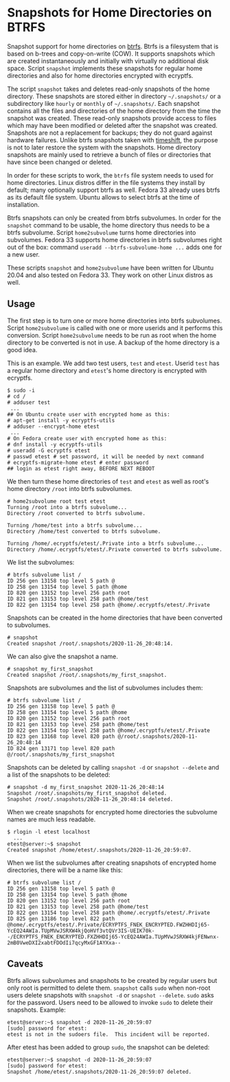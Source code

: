 # Snapshots for Home Directories on BTRFS

Snapshot support for home directories on [btrfs](https://en.wikipedia.org/wiki/Btrfs). Btrfs is a filesystem that is based on b-trees and copy-on-write (COW). It supports snapshots which are created instantaneously and initially with virtually no additional disk space. Script `snapshot` implements these snapshots for regular home directories and also for home directories encrypted with ecryptfs.

The script `snapshot` takes and deletes read-only snapshots of the home directory. These snapshots are stored either in directory `~/.snapshots/` or a subdirectory like `hourly` or `monthly` of `~/.snapshots/`. Each snapshot contains all the files and directories of the home directory from the time the snapshot was created. These read-only snapshots provide access to files which may have been modified or deleted after the snapshot was created. Snapshots are not a replacement for backups; they do not guard against hardware failures. Unlike btrfs snapshots taken with [timeshift](https://github.com/teejee2008/timeshift), the purpose is not to later restore the system with the snapshots. Home directory snapshots are mainly used to retrieve a bunch of files or directories that have since been changed or deleted. 

In order for these scripts to work, the `btrfs` file system needs to used for home directories. Linux distros differ in the file systems they install by default; many optionally support btrfs as well. Fedora 33 already uses btrfs as its default file system. Ubuntu allows to select btrfs at the time of installation.

Btrfs snapshots can only be created from btrfs subvolumes. In order for the
`snapshot` command to be usable, the home directory thus needs to be a btrfs
subvolume. Script `home2subvolume` turns home directories into subvolumes.
Fedora 33 supports home directories in btrfs subvolumes right out of the
box: command `useradd --btrfs-subvolume-home ...` adds one for a new user.

These scripts `snapshot` and `home2subvolume` have been written for Ubuntu
20.04 and also tested on Fedora 33. They work on other Linux distros as well.

## Usage

The first step is to turn one or more home directories into btrfs subvolumes. Script `home2subvolume` is called with one or more userids and it performs this conversion.
Script `home2subvolume` needs to be run as root when the home directory to be converted is not in use. A backup of the home directory is a good idea.

This is an example. We add two test users, `test` and `etest`. Userid `test` has a regular home directory and `etest`'s home directory is encrypted with ecryptfs.

```
$ sudo -i
# cd /
# adduser test
 ...
## On Ubuntu create user with encrypted home as this:
# apt-get install -y ecryptfs-utils
# adduser --encrypt-home etest
 ...
# On Fedora create user with encrypted home as this:
# dnf install -y ecryptfs-utils
# useradd -G ecryptfs etest
# passwd etest # set password, it will be needed by next command
# ecryptfs-migrate-home etest # enter password
## login as etest right away, BEFORE NEXT REBOOT
```

We then turn these home directories of `test` and `etest` as well as root's home directory `/root` into btrfs subvolumes.

```
# home2subvolume root test etest
Turning /root into a btrfs subvolume...
Directory /root converted to btrfs subvolume.

Turning /home/test into a btrfs subvolume...
Directory /home/test converted to btrfs subvolume.

Turning /home/.ecryptfs/etest/.Private into a btrfs subvolume...
Directory /home/.ecryptfs/etest/.Private converted to btrfs subvolume.
```
We list the subvolumes:
```
# btrfs subvolume list /
ID 256 gen 13158 top level 5 path @
ID 258 gen 13154 top level 5 path @home
ID 820 gen 13152 top level 256 path root
ID 821 gen 13153 top level 258 path @home/test
ID 822 gen 13154 top level 258 path @home/.ecryptfs/etest/.Private
```

Snapshots can be created in the home directories that have been converted to subvolumes.

```
# snapshot
Created snapshot /root/.snapshots/2020-11-26_20:48:14.
```
We can also give the snapshot a name.
```
# snapshot my_first_snapshot
Created snapshot /root/.snapshots/my_first_snapshot.
```

Snapshots are subvolumes and the list of subvolumes includes them:
```
# btrfs subvolume list /
ID 256 gen 13158 top level 5 path @
ID 258 gen 13154 top level 5 path @home
ID 820 gen 13152 top level 256 path root
ID 821 gen 13153 top level 258 path @home/test
ID 822 gen 13154 top level 258 path @home/.ecryptfs/etest/.Private
ID 823 gen 13168 top level 820 path @/root/.snapshots/2020-11-26_20:48:14
ID 824 gen 13171 top level 820 path @/root/.snapshots/my_first_snapshot
```

Snapshots can be deleted by calling `snapshot -d` or `snapshot --delete` and a list of the snapshots to be deleted:
```
# snapshot -d my_first_snapshot 2020-11-26_20:48:14
Snapshot /root/.snapshots/my_first_snapshot deleted.
Snapshot /root/.snapshots/2020-11-26_20:48:14 deleted.
```

When we create snapshots for encrypted home directories the subvolume names are much less readable.

```
$ rlogin -l etest localhost
  ...
etest@server:~$ snapshot
Created snapshot /home/etest/.snapshots/2020-11-26_20:59:07.
```

When we list the subvolumes after creating snapshots of encrypted home directories, there will be a name like this:

```
# btrfs subvolume list /
ID 256 gen 13158 top level 5 path @
ID 258 gen 13154 top level 5 path @home
ID 820 gen 13152 top level 256 path root
ID 821 gen 13153 top level 258 path @home/test
ID 822 gen 13154 top level 258 path @home/.ecryptfs/etest/.Private
ID 825 gen 13186 top level 822 path @home/.ecryptfs/etest/.Private/ECRYPTFS_FNEK_ENCRYPTED.FWZHHDIj65-YcEQ24AWIa.TUpMVwJSRXW4kjQoHVf3vtQVr3IS-UEIK70k--/ECRYPTFS_FNEK_ENCRYPTED.FXZHHDIj65-YcEQ24AWIa.TUpMVwJSRXW4kjFENwnx-2mB0VweDXI2xabtFDOdIi7qcyMxGF1AYXxa--
```

## Caveats

Btrfs allows subvolumes and snapshots to be created by regular users but only root is permitted to delete them. `snapshot` calls `sudo` when non-root users delete snapshots with `snapshot -d` or `snapshot --delete`. `sudo` asks for the password. Users need to be allowed to invoke `sudo` to delete their snapshots. Example:

```
etest@server:~$ snapshot -d 2020-11-26_20:59:07
[sudo] password for etest: 
etest is not in the sudoers file.  This incident will be reported.
```

After etest has been added to group `sudo`, the snapshot can be deleted:
```
etest@server:~$ snapshot -d 2020-11-26_20:59:07
[sudo] password for etest: 
Snapshot /home/etest/.snapshots/2020-11-26_20:59:07 deleted.
```
